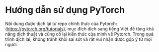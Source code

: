 # Hướng dẫn sử dụng PyTorch

Nội dung được dịch lại từ repo chính thức của Pytorch: (https://pytorch.org/tutorials), mục đích  dịch sang tiếng Việt để tăng khả năng dịch thuật và cũng cố lại kiến thức của mình về Pytorch. 
Trong quá trình dịch lại, không tránh khỏi sai sót và rất vui nhận được góp ý từ mọi người. 
